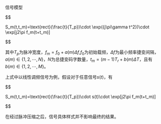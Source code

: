 信号模型

$$

S_m(t,t_m)=\text{rect}(\frac{t}{T_p})\cdot \exp({j\pi\gamma t^2})\cdot \exp[j2\pi f_m(t+t_m)]

$$

其中$T_p$为脉冲宽度，$f_m=f_0+a(m)\Delta f$,$f_0$为初始载频，$\Delta f$为最小频率捷变间隔，$a(m)\in\{1,2,\cdots,N\}$，$N$为总捷变码字数量，$t_m=(m-1)T_r+b(m)\Delta T$，且有$b(m)\in\{1,2,\cdots,M\}$。

上式中以线性调频信号为例，假设对于任意信号$s(t)$，有

$$

S_m(t,t_m)=\text{rect}(\frac{t}{T_p})\cdot s(t)\cdot \exp[j2\pi f_m(t+t_m)]

$$

在经过脉冲压缩之后，信号具体样式并不影响最终的结果。